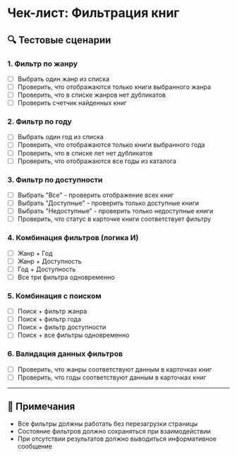 # Чек-лист: Фильтрация книг

## 🔍 Тестовые сценарии

### 1. Фильтр по жанру
- [ ] Выбрать один жанр из списка
- [ ] Проверить, что отображаются только книги выбранного жанра
- [ ] Проверить, что в списке жанров нет дубликатов
- [ ] Проверить счетчик найденных книг

### 2. Фильтр по году
- [ ] Выбрать один год из списка
- [ ] Проверить, что отображаются только книги выбранного года
- [ ] Проверить, что в списке лет нет дубликатов
- [ ] Проверить, что отображаются все годы из каталога

### 3. Фильтр по доступности
- [ ] Выбрать "Все" - проверить отображение всех книг
- [ ] Выбрать "Доступные" - проверить только доступные книги
- [ ] Выбрать "Недоступные" - проверить только недоступные книги
- [ ] Проверить, что статус в карточке книги соответствует фильтру

### 4. Комбинация фильтров (логика И)
- [ ] Жанр + Год 
- [ ] Жанр + Доступность 
- [ ] Год + Доступность 
- [ ] Все три фильтра одновременно

### 5. Комбинация с поиском
- [ ] Поиск + фильтр жанра
- [ ] Поиск + фильтр года
- [ ] Поиск + фильтр доступности
- [ ] Поиск + все фильтры одновременно

### 6. Валидация данных фильтров
- [ ] Проверить, что жанры соответствуют данным в карточках книг
- [ ] Проверить, что годы соответствуют данным в карточках книг

---

## 📝 Примечания
- Все фильтры должны работать без перезагрузки страницы
- Состояние фильтров должно сохраняться при взаимодействии
- При отсутствии результатов должно выводиться информативное сообщение
